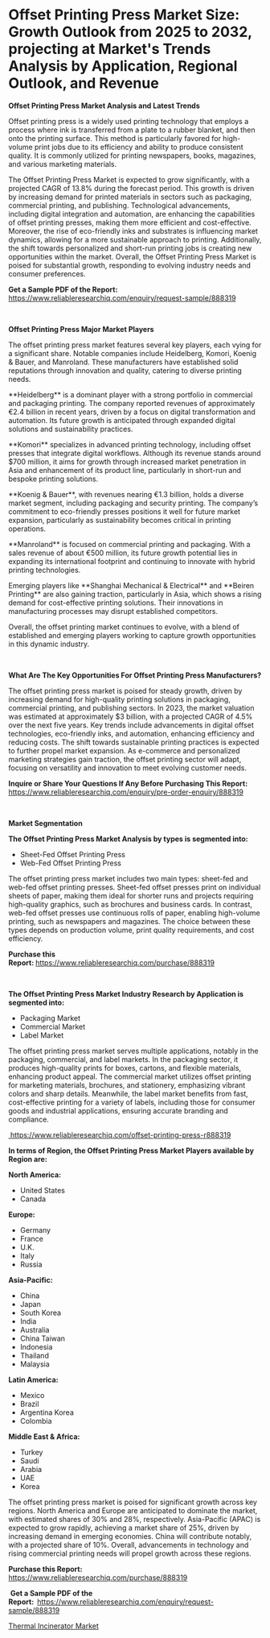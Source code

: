 <p><h1>Offset Printing Press Market Size: Growth Outlook from 2025 to 2032, projecting at Market's Trends Analysis by Application, Regional Outlook, and Revenue</h1></p><p><strong>Offset Printing Press Market Analysis and Latest Trends</strong></p>
<p><p>Offset printing press is a widely used printing technology that employs a process where ink is transferred from a plate to a rubber blanket, and then onto the printing surface. This method is particularly favored for high-volume print jobs due to its efficiency and ability to produce consistent quality. It is commonly utilized for printing newspapers, books, magazines, and various marketing materials.</p><p>The Offset Printing Press Market is expected to grow significantly, with a projected CAGR of 13.8% during the forecast period. This growth is driven by increasing demand for printed materials in sectors such as packaging, commercial printing, and publishing. Technological advancements, including digital integration and automation, are enhancing the capabilities of offset printing presses, making them more efficient and cost-effective. Moreover, the rise of eco-friendly inks and substrates is influencing market dynamics, allowing for a more sustainable approach to printing. Additionally, the shift towards personalized and short-run printing jobs is creating new opportunities within the market. Overall, the Offset Printing Press Market is poised for substantial growth, responding to evolving industry needs and consumer preferences.</p></p>
<p><strong>Get a Sample PDF of the Report:&nbsp;</strong> <a href="https://www.reliableresearchiq.com/enquiry/request-sample/888319?utm_campaign=2257&utm_medium=2&utm_source=Github&utm_content=ia&utm_term=21022025&utm_id=offset-printing-press">https://www.reliableresearchiq.com/enquiry/request-sample/888319</a></p>
<p>&nbsp;</p>
<p><strong>Offset Printing Press Major Market Players</strong></p>
<p><p>The offset printing press market features several key players, each vying for a significant share. Notable companies include Heidelberg, Komori, Koenig & Bauer, and Manroland. These manufacturers have established solid reputations through innovation and quality, catering to diverse printing needs.</p><p>**Heidelberg** is a dominant player with a strong portfolio in commercial and packaging printing. The company reported revenues of approximately €2.4 billion in recent years, driven by a focus on digital transformation and automation. Its future growth is anticipated through expanded digital solutions and sustainability practices.</p><p>**Komori** specializes in advanced printing technology, including offset presses that integrate digital workflows. Although its revenue stands around $700 million, it aims for growth through increased market penetration in Asia and enhancement of its product line, particularly in short-run and bespoke printing solutions.</p><p>**Koenig & Bauer**, with revenues nearing €1.3 billion, holds a diverse market segment, including packaging and security printing. The company’s commitment to eco-friendly presses positions it well for future market expansion, particularly as sustainability becomes critical in printing operations.</p><p>**Manroland** is focused on commercial printing and packaging. With a sales revenue of about €500 million, its future growth potential lies in expanding its international footprint and continuing to innovate with hybrid printing technologies.</p><p>Emerging players like **Shanghai Mechanical & Electrical** and **Beiren Printing** are also gaining traction, particularly in Asia, which shows a rising demand for cost-effective printing solutions. Their innovations in manufacturing processes may disrupt established competitors.</p><p>Overall, the offset printing market continues to evolve, with a blend of established and emerging players working to capture growth opportunities in this dynamic industry.</p></p>
<p>&nbsp;</p>
<p><strong>What Are The Key Opportunities For Offset Printing Press Manufacturers?</strong></p>
<p><p>The offset printing press market is poised for steady growth, driven by increasing demand for high-quality printing solutions in packaging, commercial printing, and publishing sectors. In 2023, the market valuation was estimated at approximately $3 billion, with a projected CAGR of 4.5% over the next five years. Key trends include advancements in digital offset technologies, eco-friendly inks, and automation, enhancing efficiency and reducing costs. The shift towards sustainable printing practices is expected to further propel market expansion. As e-commerce and personalized marketing strategies gain traction, the offset printing sector will adapt, focusing on versatility and innovation to meet evolving customer needs.</p></p>
<p><strong>Inquire or Share Your Questions If Any Before Purchasing This Report:</strong> <a href="https://www.reliableresearchiq.com/enquiry/pre-order-enquiry/888319?utm_campaign=2257&utm_medium=2&utm_source=Github&utm_content=ia&utm_term=21022025&utm_id=offset-printing-press">https://www.reliableresearchiq.com/enquiry/pre-order-enquiry/888319</a></p>
<p>&nbsp;</p>
<p><strong>Market Segmentation</strong></p>
<p><strong>The Offset Printing Press Market Analysis by types is segmented into:</strong></p>
<p><ul><li>Sheet-Fed Offset Printing Press</li><li>Web-Fed Offset Printing Press</li></ul></p>
<p><p>The offset printing press market includes two main types: sheet-fed and web-fed offset printing presses. Sheet-fed offset presses print on individual sheets of paper, making them ideal for shorter runs and projects requiring high-quality graphics, such as brochures and business cards. In contrast, web-fed offset presses use continuous rolls of paper, enabling high-volume printing, such as newspapers and magazines. The choice between these types depends on production volume, print quality requirements, and cost efficiency.</p></p>
<p><strong>Purchase this Report:&nbsp;</strong><a href="https://www.reliableresearchiq.com/purchase/888319?utm_campaign=2257&utm_medium=2&utm_source=Github&utm_content=ia&utm_term=21022025&utm_id=offset-printing-press">https://www.reliableresearchiq.com/purchase/888319</a></p>
<p>&nbsp;</p>
<p><strong>The Offset Printing Press Market Industry Research by Application is segmented into:</strong></p>
<p><ul><li>Packaging Market</li><li>Commercial Market</li><li>Label Market</li></ul></p>
<p><p>The offset printing press market serves multiple applications, notably in the packaging, commercial, and label markets. In the packaging sector, it produces high-quality prints for boxes, cartons, and flexible materials, enhancing product appeal. The commercial market utilizes offset printing for marketing materials, brochures, and stationery, emphasizing vibrant colors and sharp details. Meanwhile, the label market benefits from fast, cost-effective printing for a variety of labels, including those for consumer goods and industrial applications, ensuring accurate branding and compliance.</p></p>
<p><a href="https://www.reliableresearchiq.com/offset-printing-press-r888319?utm_campaign=2257&utm_medium=2&utm_source=Github&utm_content=ia&utm_term=21022025&utm_id=offset-printing-press">&nbsp;https://www.reliableresearchiq.com/offset-printing-press-r888319</a></p>
<p><strong>In terms of Region, the Offset Printing Press Market Players available by Region are:</strong></p>
<p>
    <p> <strong> North America: </strong>
        <ul>
            <li>United States</li>
            <li>Canada</li>
        </ul>
        </p> 
    <p> <strong> Europe: </strong>
        <ul>
            <li>Germany</li>
            <li>France</li>
            <li>U.K.</li>
            <li>Italy</li>
            <li>Russia</li>
        </ul>
        </p> 
    <p> <strong> Asia-Pacific: </strong>
        <ul>
            <li>China</li>
            <li>Japan</li>
            <li>South Korea</li>
            <li>India</li>
            <li>Australia</li>
            <li>China Taiwan</li>
            <li>Indonesia</li>
            <li>Thailand</li>
            <li>Malaysia</li>
        </ul>
        </p> 
    <p> <strong> Latin America: </strong>
        <ul>
            <li>Mexico</li>
            <li>Brazil</li>
            <li>Argentina Korea</li>
            <li>Colombia</li>
        </ul>
        </p> 
    <p> <strong> Middle East & Africa: </strong>
        <ul>
            <li>Turkey</li>
            <li>Saudi</li>
            <li>Arabia</li>
            <li>UAE</li>
            <li>Korea</li>
        </ul>
    </p>
    </p>
<p><p>The offset printing press market is poised for significant growth across key regions. North America and Europe are anticipated to dominate the market, with estimated shares of 30% and 28%, respectively. Asia-Pacific (APAC) is expected to grow rapidly, achieving a market share of 25%, driven by increasing demand in emerging economies. China will contribute notably, with a projected share of 10%. Overall, advancements in technology and rising commercial printing needs will propel growth across these regions.</p></p>
<p><strong>Purchase this Report: </strong><a href="https://www.reliableresearchiq.com/purchase/888319?utm_campaign=2257&utm_medium=2&utm_source=Github&utm_content=ia&utm_term=21022025&utm_id=offset-printing-press">https://www.reliableresearchiq.com/purchase/888319</a></p>
<p>&nbsp;<strong>Get a Sample PDF of the Report:&nbsp;&nbsp;</strong><a href="https://www.reliableresearchiq.com/enquiry/request-sample/888319?utm_campaign=2257&utm_medium=2&utm_source=Github&utm_content=ia&utm_term=21022025&utm_id=offset-printing-press">https://www.reliableresearchiq.com/enquiry/request-sample/888319</a></p>
<p><strong></strong></p>
<p><p><a href="https://github.com/hillsmyung726/Market-Research-Report-List-1/blob/main/thermal-incinerator-market.md?utm_campaign=2257&utm_medium=2&utm_source=Github&utm_content=ia&utm_term=21022025&utm_id=offset-printing-press">Thermal Incinerator Market</a></p></p>
